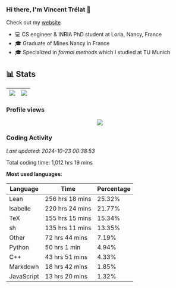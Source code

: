### Hi there, I'm Vincent Trélat 👋

Check out my [website](https://vtrelat.github.io)

-   💻 CS engineer & INRIA PhD student at Loria, Nancy, France
-   🎓 Graduate of Mines Nancy in France
-   🎓 Specialized in _formal methods_ which I studied at TU Munich

## 📊 **Stats**

| <img align="center" src="https://readme-stats.clckblog.space/api?username=VTrelat&show_icons=true&include_all_commits=true&theme=tokyonight&hide_border=true" /> | <img align="center" src="https://readme-stats.clckblog.space/api/top-langs/?username=VTrelat&layout=compact&theme=tokyonight&hide_border=true" /> |
| ---------------------------------------------------------------------------------------------------------------------------------------------------------------- | ------------------------------------------------------------------------------------------------------------------------------------------------- |

### Profile views

<p align="center">
 <img src="https://profile-counter.glitch.me/VTrelat/count.svg" />
</p>

<!--automations-->
### Coding Activity
_Last updated: 2024-10-23 00:38:53_

Total coding time: 1,012 hrs 19 mins

**Most used languages**:

| Language | Time | Percentage |
| ------------- | ------------- | ------------- |
| Lean | 256 hrs 18 mins | 25.32% |
| Isabelle | 220 hrs 24 mins | 21.77% |
| TeX | 155 hrs 15 mins | 15.34% |
| sh | 135 hrs 11 mins | 13.35% |
| Other | 72 hrs 44 mins | 7.19% |
| Python | 50 hrs 1 min | 4.94% |
| C++ | 43 hrs 51 mins | 4.33% |
| Markdown | 18 hrs 42 mins | 1.85% |
| JavaScript | 13 hrs 20 mins | 1.32% |

